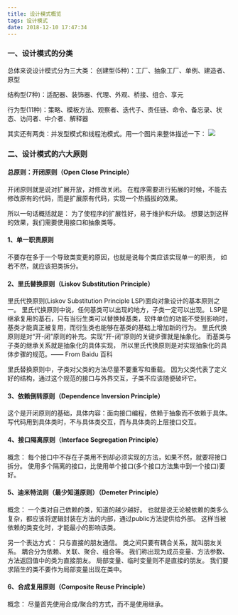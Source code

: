 ```yaml
---
title: 设计模式概览
tags: 设计模式
date: 2018-12-10 17:47:34
---
```


### 一、设计模式的分类
总体来说设计模式分为三大类：
创建型(5种)：工厂、抽象工厂、单例、建造者、原型

结构型(7种)：适配器、装饰器、代理、外观、桥接、组合、享元

行为型(11种)：策略、模板方法、观察者、迭代子、责任链、命令、备忘录、状态、访问者、中介者、解释器

其实还有两类：并发型模式和线程池模式。用一个图片来整体描述一下：
![](设计模式概览/1.png)

### 二、设计模式的六大原则
#### 总原则：开闭原则（Open Close Principle）

开闭原则就是说对扩展开放，对修改关闭。
在程序需要进行拓展的时候，不能去修改原有的代码，而是扩展原有代码，实现一个热插拔的效果。

所以一句话概括就是：
为了使程序的扩展性好，易于维护和升级。
想要达到这样的效果，我们需要使用接口和抽象类等。

#### 1、单一职责原则
不要存在多于一个导致类变更的原因，也就是说每个类应该实现单一的职责，
如若不然，就应该把类拆分。

#### 2、里氏替换原则（Liskov Substitution Principle）
里氏代换原则(Liskov Substitution Principle LSP)面向对象设计的基本原则之一。
 里氏代换原则中说，任何基类可以出现的地方，子类一定可以出现。
 LSP是继承复用的基石，只有当衍生类可以替换掉基类，软件单位的功能不受到影响时，
基类才能真正被复用，而衍生类也能够在基类的基础上增加新的行为。
里氏代换原则是对“开-闭”原则的补充。实现“开-闭”原则的关键步骤就是抽象化。
而基类与子类的继承关系就是抽象化的具体实现，
所以里氏代换原则是对实现抽象化的具体步骤的规范。—— From Baidu 百科

里氏替换原则中，子类对父类的方法尽量不要重写和重载。
因为父类代表了定义好的结构，通过这个规范的接口与外界交互，子类不应该随便破坏它。

#### 3、依赖倒转原则（Dependence Inversion Principle）
这个是开闭原则的基础，具体内容：面向接口编程，依赖于抽象而不依赖于具体。
写代码用到具体类时，不与具体类交互，而与具体类的上层接口交互。

#### 4、接口隔离原则（Interface Segregation Principle）
概念：
每个接口中不存在子类用不到却必须实现的方法，如果不然，就要将接口拆分。
使用多个隔离的接口，比使用单个接口(多个接口方法集中到一个接口)要好。

#### 5、迪米特法则（最少知道原则）（Demeter Principle）
概念：
一个类对自己依赖的类，知道的越少越好。
也就是说无论被依赖的类多么复杂，都应该将逻辑封装在方法的内部，通过public方法提供给外部。
这样当被依赖的类变化时，才能最小的影响该类。

另一个表达方式：
只与直接的朋友通信。
类之间只要有耦合关系，就叫朋友关系。
耦合分为依赖、关联、聚合、组合等。
我们称出现为成员变量、方法参数、方法返回值中的类为直接朋友。
局部变量、临时变量则不是直接的朋友。
我们要求陌生的类不要作为局部变量出现在类中。

#### 6、合成复用原则（Composite Reuse Principle）
概念：
尽量首先使用合成/聚合的方式，而不是使用继承。

